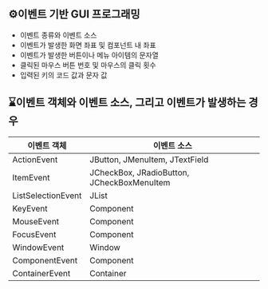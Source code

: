 
## ⚙️이벤트 기반 GUI 프로그래밍

- 이벤트 종류와 이벤트 소스
- 이벤트가 발생한 화면 좌표 및 컴포넌트 내 좌표
- 이벤트가 발생한 버튼이나 메뉴 아이템의 문자열
- 클릭된 마우스 버튼 번호 및 마우스의 클릭 횟수
- 입력된 키의 코드 값과 문자 값

## ⌛이벤트 객체와 이벤트 소스, 그리고 이벤트가 발생하는 경우

|이벤트 객체| 이벤트 소스| 
|----------|------------|
|ActionEvent|JButton, JMenuItem, JTextField|
|ItemEvent|JCheckBox, JRadioButton, JCheckBoxMenuItem|
|ListSelectionEvent|JList|
|KeyEvent|Component|
|MouseEvent|Component|
|FocusEvent|Component|
|WindowEvent|Window|
|ComponentEvent|Component|
|ContainerEvent|Container|
